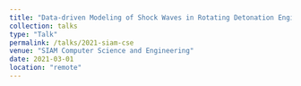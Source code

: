 ```yaml
---
title: "Data-driven Modeling of Shock Waves in Rotating Detonation Engines"
collection: talks
type: "Talk"
permalink: /talks/2021-siam-cse
venue: "SIAM Computer Science and Engineering"
date: 2021-03-01
location: "remote"
---
```


